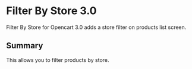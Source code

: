 Filter By Store 3.0
=====================

Filter By Store for Opencart 3.0 adds a store filter on products list screen.


Summary
-------

This allows you to filter products by store.

